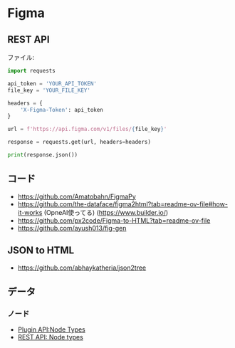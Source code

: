 # Figma

## REST API

ファイル:

~~~py
import requests

api_token = 'YOUR_API_TOKEN'
file_key = 'YOUR_FILE_KEY'

headers = {
    'X-Figma-Token': api_token
}

url = f'https://api.figma.com/v1/files/{file_key}'

response = requests.get(url, headers=headers)

print(response.json())
~~~

## コード

- <https://github.com/Amatobahn/FigmaPy>
- <https://github.com/the-dataface/figma2html?tab=readme-ov-file#how-it-works> (OpneAI使ってる) (<https://www.builder.io/>)
- <https://github.com/px2code/Figma-to-HTML?tab=readme-ov-file>
- <https://github.com/ayush013/fig-gen>

## JSON to HTML

- <https://github.com/abhaykatheria/json2tree>

## データ

### ノード

- [Plugin API:Node Types](https://www.figma.com/plugin-docs/api/nodes/)
- [REST API: Node types](https://www.figma.com/developers/api#node-types)
